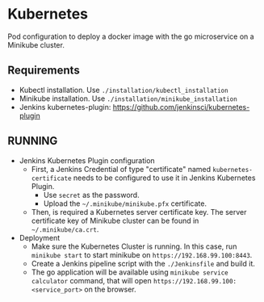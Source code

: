 # Kubernetes
Pod configuration to deploy a docker image with the go microservice on a Minikube cluster.
## Requirements
- Kubectl installation. Use `./installation/kubectl_installation`
- Minikube installation. Use `./installation/minikube_installation`
- Jenkins kubernetes-plugin: https://github.com/jenkinsci/kubernetes-plugin

## RUNNING
- Jenkins Kubernetes Plugin configuration
    - First, a Jenkins Credential of type "certificate" named `kubernetes-certificate` needs to be configured to use it in Jenkins Kubernetes Plugin.
        - Use `secret` as the password.
        - Upload the `~/.minikube/minikube.pfx` certificate.
    - Then, is required a Kubernetes server certificate key. The server certificate key of Minikube cluster can be found in `~/.minikube/ca.crt`.
- Deployment
    - Make sure the Kubernetes Cluster is running. In this case, run `minikube start` to start minikube on `https://192.168.99.100:8443`.
    - Create a Jenkins pipeline script with the `./Jenkinsfile` and build it.
    - The go application will be available using `minikube service calculator` command, that will open `https://192.168.99.100:<service_port>` on the browser.

